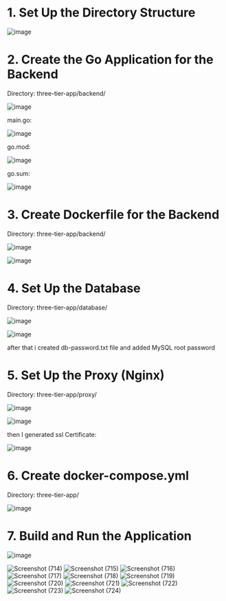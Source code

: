 # 1. Set Up the Directory Structure

![image](https://github.com/user-attachments/assets/99cb5903-1455-4a56-8cd5-371157534e90)

# 2. Create the Go Application for the Backend
Directory: three-tier-app/backend/

![image](https://github.com/user-attachments/assets/42dec2b5-1449-4106-8db4-a8f32f39d990)

main.go:

![image](https://github.com/user-attachments/assets/47e9e9bd-c0d9-4fdf-b2eb-af5e05e07b50)

go.mod:

![image](https://github.com/user-attachments/assets/7b4ebd4d-ac31-464c-b0a9-5a04f3b563a3)

go.sum:

![image](https://github.com/user-attachments/assets/ff26f45e-314e-4780-a08b-f5cfbf0cca4e)




# 3. Create Dockerfile for the Backend

Directory: three-tier-app/backend/

![image](https://github.com/user-attachments/assets/cdf70399-8ec5-4704-8342-169fffe39fa7)

![image](https://github.com/user-attachments/assets/4c0a2726-8fa7-4699-9943-eaf18c2677b3)

# 4. Set Up the Database

Directory: three-tier-app/database/

![image](https://github.com/user-attachments/assets/9a83ae16-6bfb-494c-b0f8-17ad9bdf63b7)

![image](https://github.com/user-attachments/assets/0ab9d5b1-08c2-4456-9aab-0756b034f408)

after that i created db-password.txt file and added MySQL root password

# 5. Set Up the Proxy (Nginx)
Directory: three-tier-app/proxy/

![image](https://github.com/user-attachments/assets/a067950c-d56b-4bd7-b13e-b2b95877141d)

![image](https://github.com/user-attachments/assets/206c99fa-76fe-4704-a446-ac2dbbdf9b2e)

then I generated ssl Certificate:

![image](https://github.com/user-attachments/assets/61ef7ed0-9fe2-405e-902c-888daba9bee8)

# 6. Create docker-compose.yml

Directory: three-tier-app/

![image](https://github.com/user-attachments/assets/34db0b69-bad9-41c0-96fe-18d9c399bfb3)

# 7. Build and Run the Application

![image](https://github.com/user-attachments/assets/bdcd1f8f-0403-4d10-9b24-9962e76fbd33)

![Screenshot (714)](https://github.com/user-attachments/assets/675652b2-76da-4903-94f3-86abff591dac)
![Screenshot (715)](https://github.com/user-attachments/assets/37d772f8-be55-4cac-9d5f-ee9351457a54)
![Screenshot (716)](https://github.com/user-attachments/assets/5d40f18e-3d16-4a1a-b233-63feab3df798)
![Screenshot (717)](https://github.com/user-attachments/assets/3b6573f2-421b-4c69-ad7c-99b731e20ab6)
![Screenshot (718)](https://github.com/user-attachments/assets/62e907b0-d3fd-4045-b341-e25fea63eccc)
![Screenshot (719)](https://github.com/user-attachments/assets/5c0936eb-753c-49a9-a09d-835a61c8b8ac)
![Screenshot (720)](https://github.com/user-attachments/assets/b2c277cc-b5a1-40e0-9dcd-658613b56c4f)
![Screenshot (721)](https://github.com/user-attachments/assets/93273f5d-573c-4f99-bf35-d513de2ac9c0)
![Screenshot (722)](https://github.com/user-attachments/assets/66ec60ce-bdab-4a77-9dcd-8cfa9940ac89)
![Screenshot (723)](https://github.com/user-attachments/assets/e4d70836-b0fe-423d-b8ff-d4be8119cd97)
![Screenshot (724)](https://github.com/user-attachments/assets/87660751-0166-4949-9902-7cbaa50e4d4f)












